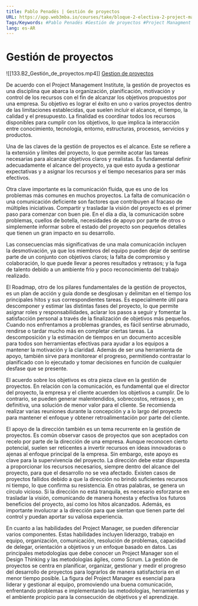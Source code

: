```yaml
---
title: Pablo Penadés | Gestión de proyectos
URL: https://app.web3mba.io/courses/take/bloque-2-electiva-2-project-management/lessons/39205015-pablo-penades-gestion-de-proyectos
Tags/Keywords: #Pablo Penadés #Gestión de proyectos #Project Managment #Project Manager #B2E2
lang: es-AR
---
```

# Gestión de proyectos
![[133.B2_Gestión_de_proyectos.mp4]]
[Gestion de proyectos](https://app.web3mba.io?wvideo=7kpf2pqmfq)

De acuerdo con el Project Management Institute, la gestión de proyectos es una disciplina que abarca la organización, planificación, motivación y control de los recursos con el fin de alcanzar los objetivos propuestos por una empresa. Su objetivo es lograr el éxito en uno o varios proyectos dentro de las limitaciones establecidas, que suelen incluir el alcance, el tiempo, la calidad y el presupuesto. La finalidad es coordinar todos los recursos disponibles para cumplir con los objetivos, lo que implica la interacción entre conocimiento, tecnología, entorno, estructuras, procesos, servicios y productos.

Una de las claves de la gestión de proyectos es el alcance. Este se refiere a la extensión y límites del proyecto, lo que permite acotar las tareas necesarias para alcanzar objetivos claros y realistas. Es fundamental definir adecuadamente el alcance del proyecto, ya que esto ayuda a gestionar expectativas y a asignar los recursos y el tiempo necesarios para ser más efectivos.

Otra clave importante es la comunicación fluida, que es uno de los problemas más comunes en muchos proyectos. La falta de comunicación o una comunicación deficiente son factores que contribuyen al fracaso de múltiples iniciativas. Compartir y trasladar la visión del proyecto es el primer paso para comenzar con buen pie. En el día a día, la comunicación sobre problemas, cuellos de botella, necesidades de apoyo por parte de otros o simplemente informar sobre el estado del proyecto son pequeños detalles que tienen un gran impacto en su desarrollo.

Las consecuencias más significativas de una mala comunicación incluyen la desmotivación, ya que los miembros del equipo pueden dejar de sentirse parte de un conjunto con objetivos claros; la falta de compromiso y colaboración, lo que puede llevar a peores resultados y retrasos; y la fuga de talento debido a un ambiente frío y poco reconocimiento del trabajo realizado.

El Roadmap, otro de los pilares fundamentales de la gestión de proyectos, es un plan de acción y guía donde se desglosan y delimitan en el tiempo los principales hitos y sus correspondientes tareas. Es especialmente útil para descomponer y estimar las distintas fases del proyecto, lo que permite asignar roles y responsabilidades, aclarar los pasos a seguir y fomentar la satisfacción personal a través de la finalización de objetivos más pequeños. Cuando nos enfrentamos a problemas grandes, es fácil sentirse abrumado, rendirse o tardar mucho más en completar ciertas tareas. La descomposición y la estimación de tiempos en un documento accesible para todos son herramientas efectivas para ayudar a los equipos a mantener la motivación y la claridad. Además de ser una herramienta de apoyo, también sirve para monitorear el progreso, permitiendo contrastar lo planificado con lo ejecutado y tomar decisiones en función de cualquier desfase que se presente.

El acuerdo sobre los objetivos es otra pieza clave en la gestión de proyectos. En relación con la comunicación, es fundamental que el director del proyecto, la empresa y el cliente acuerden los objetivos a cumplir. De lo contrario, se pueden generar malentendidos, sobrecostos, retrasos y, en definitiva, una solución de menor valor para el cliente. Se recomienda realizar varias reuniones durante la concepción y a lo largo del proyecto para mantener el enfoque y obtener retroalimentación por parte del cliente.

El apoyo de la dirección también es un tema recurrente en la gestión de proyectos. Es común observar casos de proyectos que son aceptados con recelo por parte de la dirección de una empresa. Aunque reconocen cierto potencial, suelen ser reticentes a invertir recursos en ideas innovadoras o ajenas al enfoque principal de la empresa. Sin embargo, este apoyo es clave para la supervivencia del proyecto. La dirección debe estar dispuesta a proporcionar los recursos necesarios, siempre dentro del alcance del proyecto, para que el desarrollo no se vea afectado. Existen casos de proyectos fallidos debido a que la dirección no brindó suficientes recursos ni tiempo, lo que confirma su resistencia. En otras palabras, se genera un círculo vicioso. Si la dirección no está tranquila, es necesario esforzarse en trasladar la visión, comunicando de manera honesta y efectiva los futuros beneficios del proyecto, así como los hitos alcanzados. Además, es importante involucrar a la dirección para que sientan que tienen parte del control y puedan aportar su valiosa experiencia.

En cuanto a las habilidades del Project Manager, se pueden diferenciar varios componentes. Estas habilidades incluyen liderazgo, trabajo en equipo, organización, comunicación, resolución de problemas, capacidad de delegar, orientación a objetivos y un enfoque basado en datos. Las principales metodologías que debe conocer un Project Manager son el Design Thinking y las metodologías ágiles, como Scrum. La gestión de proyectos se centra en planificar, organizar, gestionar y medir el progreso del desarrollo de proyectos para lograrlos de manera satisfactoria en el menor tiempo posible. La figura del Project Manager es esencial para liderar y gestionar al equipo, promoviendo una buena comunicación, enfrentando problemas e implementando las metodologías, herramientas y el ambiente propicio para la consecución de objetivos y el aprendizaje.